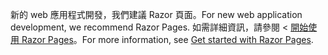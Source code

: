 <span data-ttu-id="0df60-101">新的 web 應用程式開發，我們建議 Razor 頁面。</span><span class="sxs-lookup"><span data-stu-id="0df60-101">For new web application development, we recommend Razor Pages.</span></span> <span data-ttu-id="0df60-102">如需詳細資訊，請參閱 <<c0> [ 開始使用 Razor Pages](/aspnet/core/tutorials/razor-pages/razor-pages-start)。</span><span class="sxs-lookup"><span data-stu-id="0df60-102">For more information, see [Get started with Razor Pages](/aspnet/core/tutorials/razor-pages/razor-pages-start).</span></span>